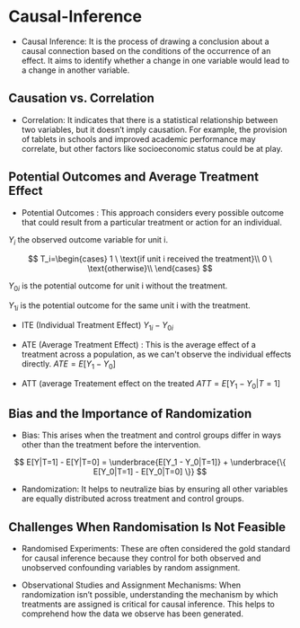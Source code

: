 # Causal-Inference

- Causal Inference: It is the process of drawing a conclusion about a causal connection based on the conditions of the occurrence of an effect. It aims to identify whether a change in one variable would lead to a change in another variable.

## Causation vs. Correlation

- Correlation: It indicates that there is a statistical relationship between two variables, but it doesn’t imply causation. For example, the provision of tablets in schools and improved academic performance may correlate, but other factors like socioeconomic status could be at play.
  
## Potential Outcomes and Average Treatment Effect

- Potential Outcomes : This approach considers every possible outcome that could result from a particular treatment or action for an individual.

$Y_{i}$  the observed outcome variable for unit i.

$$ T_i=\begin{cases}
1 \ \text{if unit i received the treatment}\\
0 \ \text{otherwise}\\
\end{cases} $$

$Y_{0i}$  is the potential outcome for unit i without the treatment.

$Y_{1i}$  is the potential outcome for the same unit i with the treatment.

- ITE (Individual Treatment Effect)
 $Y_{1i} - Y_{0i}$

- ATE (Average Treatment Effect) : This is the average effect of a treatment across a population, as we can't observe the individual effects directly.  $ATE = E[Y_1 - Y_0]$

- ATT (average Treatement effect on the treated
$ATT = E[Y_1 - Y_0 | T=1]$

## Bias and the Importance of Randomization

- Bias: This arises when the treatment and control groups differ in ways other than the treatment before the intervention.

$$ E[Y|T=1] - E[Y|T=0] = \underbrace{E[Y_1 - Y_0|T=1]} + \underbrace{\{ E[Y_0|T=1] - E[Y_0|T=0] \}} $$

- Randomization: It helps to neutralize bias by ensuring all other variables are equally distributed across treatment and control groups.

## Challenges When Randomisation Is Not Feasible

- Randomised Experiments: These are often considered the gold standard for causal inference because they control for both observed and unobserved confounding variables by random assignment.

- Observational Studies and Assignment Mechanisms: When randomization isn’t possible, understanding the mechanism by which treatments are assigned is critical for causal inference. This helps to comprehend how the data we observe has been generated.
